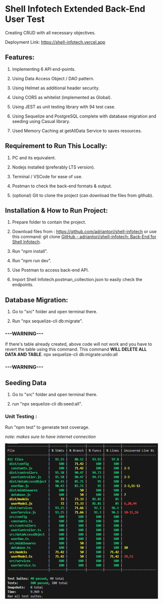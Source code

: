 # Shell Infotech Extended Back-End User Test

Creating CRUD with all necessary objectives.

Deployment Link: https://shell-infotech.vercel.app

## Features:

1. Implementing 6 API end-points.

2. Using Data Access Object / DAO pattern.

3. Using Helmet as additional header security.

4. Using CORS as whitelist (implemented as Global).

5. Using JEST as unit testing library with 94 test case.

6. Using Sequelize and PostgreSQL complete with database migration and seeding using Casual library.

7. Used Memory Caching at getAllData Service to saves resources.

## Requirement to Run This Locally:

1. PC and its equivalent.

2. Nodejs installed (preferably LTS version).

3. Terminal / VSCode for ease of use.

4. Postman to check the back-end formats & output.

5. (optional) Git to clone the project (can download the files from github).

## Installation & How to Run Project:

1. Prepare folder to contain the project.

2. Download files from : https://github.com/adriantori/shell-infotech or use this command:
   git clone [GitHub - adriantori/shell-infotech: Back-End for Shell Infotech](https://github.com/adriantori/shell-infotech.git).

3. Run "npm install".

4. Run "npm run dev".

5. Use Postman to access back-end API.

6. Import Shell Infotech.postman_collection.json to easily check the endpoints.

## Database Migration:

1. Go to "src" folder and open terminal there.

2. Run "npx sequelize-cli db:migrate".

### ---WARNING---

If there's table already created, above code will not work and you have to revert the table using this command.
This command **WILL DELETE ALL DATA AND TABLE**.
npx sequelize-cli db:migrate:undo:all

### ---WARNING---

## Seeding Data

1. Go to "src" folder and open terminal there.

2. run "npx sequelize-cli db:seed:all".

### Unit Testing :

Run "npm test" to generate test coverage.

*note: makes sure to have internet connection*

![](readme/readme/2024-02-14-07-27-05-image.png)
